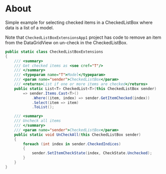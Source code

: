 ﻿# About


Simple example for selecting checked items in a CheckedListBox where data is a list of a model.

Note that `CheckedListBoxExtensionsApp1` project has code to remove an item from the DataGridView on un-check in the CheckedListBox.

```csharp
public static class CheckedListBoxExtensions
{
    /// <summary>
    /// Get checked items as <see cref="T"/>
    /// </summary>
    /// <typeparam name="T">Model</typeparam>
    /// <param name="sender">CheckedListBox</param>
    /// <returns>List if one or more items are checked</returns>
    public static List<T> CheckedList<T>(this CheckedListBox sender)
        => sender.Items.Cast<T>()
            .Where((item, index) => sender.GetItemChecked(index))
            .Select(item => item)
            .ToList();

    /// <summary>
    /// Uncheck all items
    /// </summary>
    /// <param name="sender">CheckedListBox</param>
    public static void UnCheckAll(this CheckedListBox sender)
    {
        foreach (int index in sender.CheckedIndices)
        {
            sender.SetItemCheckState(index, CheckState.Unchecked);
        }
    }
}
```